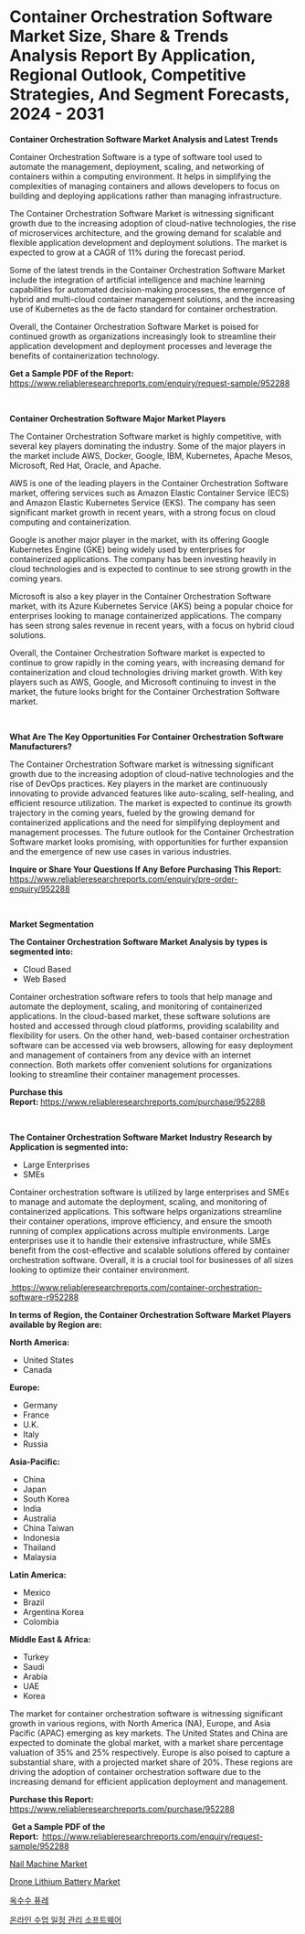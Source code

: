 <p><h1>Container Orchestration Software Market Size, Share & Trends Analysis Report By Application, Regional Outlook, Competitive Strategies, And Segment Forecasts, 2024 - 2031</h1></p><p><strong>Container Orchestration Software Market Analysis and Latest Trends</strong></p>
<p><p>Container Orchestration Software is a type of software tool used to automate the management, deployment, scaling, and networking of containers within a computing environment. It helps in simplifying the complexities of managing containers and allows developers to focus on building and deploying applications rather than managing infrastructure.</p><p>The Container Orchestration Software Market is witnessing significant growth due to the increasing adoption of cloud-native technologies, the rise of microservices architecture, and the growing demand for scalable and flexible application development and deployment solutions. The market is expected to grow at a CAGR of 11% during the forecast period.</p><p>Some of the latest trends in the Container Orchestration Software Market include the integration of artificial intelligence and machine learning capabilities for automated decision-making processes, the emergence of hybrid and multi-cloud container management solutions, and the increasing use of Kubernetes as the de facto standard for container orchestration.</p><p>Overall, the Container Orchestration Software Market is poised for continued growth as organizations increasingly look to streamline their application development and deployment processes and leverage the benefits of containerization technology.</p></p>
<p><strong>Get a Sample PDF of the Report:&nbsp;</strong> <a href="https://www.reliableresearchreports.com/enquiry/request-sample/952288">https://www.reliableresearchreports.com/enquiry/request-sample/952288</a></p>
<p>&nbsp;</p>
<p><strong>Container Orchestration Software Major Market Players</strong></p>
<p><p>The Container Orchestration Software market is highly competitive, with several key players dominating the industry. Some of the major players in the market include AWS, Docker, Google, IBM, Kubernetes, Apache Mesos, Microsoft, Red Hat, Oracle, and Apache.</p><p>AWS is one of the leading players in the Container Orchestration Software market, offering services such as Amazon Elastic Container Service (ECS) and Amazon Elastic Kubernetes Service (EKS). The company has seen significant market growth in recent years, with a strong focus on cloud computing and containerization.</p><p>Google is another major player in the market, with its offering Google Kubernetes Engine (GKE) being widely used by enterprises for containerized applications. The company has been investing heavily in cloud technologies and is expected to continue to see strong growth in the coming years.</p><p>Microsoft is also a key player in the Container Orchestration Software market, with its Azure Kubernetes Service (AKS) being a popular choice for enterprises looking to manage containerized applications. The company has seen strong sales revenue in recent years, with a focus on hybrid cloud solutions.</p><p>Overall, the Container Orchestration Software market is expected to continue to grow rapidly in the coming years, with increasing demand for containerization and cloud technologies driving market growth. With key players such as AWS, Google, and Microsoft continuing to invest in the market, the future looks bright for the Container Orchestration Software market.</p></p>
<p>&nbsp;</p>
<p><strong>What Are The Key Opportunities For Container Orchestration Software Manufacturers?</strong></p>
<p><p>The Container Orchestration Software market is witnessing significant growth due to the increasing adoption of cloud-native technologies and the rise of DevOps practices. Key players in the market are continuously innovating to provide advanced features like auto-scaling, self-healing, and efficient resource utilization. The market is expected to continue its growth trajectory in the coming years, fueled by the growing demand for containerized applications and the need for simplifying deployment and management processes. The future outlook for the Container Orchestration Software market looks promising, with opportunities for further expansion and the emergence of new use cases in various industries.</p></p>
<p><strong>Inquire or Share Your Questions If Any Before Purchasing This Report:</strong> <a href="https://www.reliableresearchreports.com/enquiry/pre-order-enquiry/952288">https://www.reliableresearchreports.com/enquiry/pre-order-enquiry/952288</a></p>
<p>&nbsp;</p>
<p><strong>Market Segmentation</strong></p>
<p><strong>The Container Orchestration Software Market Analysis by types is segmented into:</strong></p>
<p><ul><li>Cloud Based</li><li>Web Based</li></ul></p>
<p><p>Container orchestration software refers to tools that help manage and automate the deployment, scaling, and monitoring of containerized applications. In the cloud-based market, these software solutions are hosted and accessed through cloud platforms, providing scalability and flexibility for users. On the other hand, web-based container orchestration software can be accessed via web browsers, allowing for easy deployment and management of containers from any device with an internet connection. Both markets offer convenient solutions for organizations looking to streamline their container management processes.</p></p>
<p><strong>Purchase this Report:&nbsp;</strong><a href="https://www.reliableresearchreports.com/purchase/952288">https://www.reliableresearchreports.com/purchase/952288</a></p>
<p>&nbsp;</p>
<p><strong>The Container Orchestration Software Market Industry Research by Application is segmented into:</strong></p>
<p><ul><li>Large Enterprises</li><li>SMEs</li></ul></p>
<p><p>Container orchestration software is utilized by large enterprises and SMEs to manage and automate the deployment, scaling, and monitoring of containerized applications. This software helps organizations streamline their container operations, improve efficiency, and ensure the smooth running of complex applications across multiple environments. Large enterprises use it to handle their extensive infrastructure, while SMEs benefit from the cost-effective and scalable solutions offered by container orchestration software. Overall, it is a crucial tool for businesses of all sizes looking to optimize their container environment.</p></p>
<p><a href="https://www.reliableresearchreports.com/container-orchestration-software-r952288">&nbsp;https://www.reliableresearchreports.com/container-orchestration-software-r952288</a></p>
<p><strong>In terms of Region, the Container Orchestration Software Market Players available by Region are:</strong></p>
<p>
    <p> <strong> North America: </strong>
        <ul>
            <li>United States</li>
            <li>Canada</li>
        </ul>
        </p> 
    <p> <strong> Europe: </strong>
        <ul>
            <li>Germany</li>
            <li>France</li>
            <li>U.K.</li>
            <li>Italy</li>
            <li>Russia</li>
        </ul>
        </p> 
    <p> <strong> Asia-Pacific: </strong>
        <ul>
            <li>China</li>
            <li>Japan</li>
            <li>South Korea</li>
            <li>India</li>
            <li>Australia</li>
            <li>China Taiwan</li>
            <li>Indonesia</li>
            <li>Thailand</li>
            <li>Malaysia</li>
        </ul>
        </p> 
    <p> <strong> Latin America: </strong>
        <ul>
            <li>Mexico</li>
            <li>Brazil</li>
            <li>Argentina Korea</li>
            <li>Colombia</li>
        </ul>
        </p> 
    <p> <strong> Middle East & Africa: </strong>
        <ul>
            <li>Turkey</li>
            <li>Saudi</li>
            <li>Arabia</li>
            <li>UAE</li>
            <li>Korea</li>
        </ul>
    </p>
    </p>
<p><p>The market for container orchestration software is witnessing significant growth in various regions, with North America (NA), Europe, and Asia Pacific (APAC) emerging as key markets. The United States and China are expected to dominate the global market, with a market share percentage valuation of 35% and 25% respectively. Europe is also poised to capture a substantial share, with a projected market share of 20%. These regions are driving the adoption of container orchestration software due to the increasing demand for efficient application deployment and management.</p></p>
<p><strong>Purchase this Report: </strong><a href="https://www.reliableresearchreports.com/purchase/952288">https://www.reliableresearchreports.com/purchase/952288</a></p>
<p>&nbsp;<strong>Get a Sample PDF of the Report:&nbsp;&nbsp;</strong><a href="https://www.reliableresearchreports.com/enquiry/request-sample/952288">https://www.reliableresearchreports.com/enquiry/request-sample/952288</a></p>
<p><strong></strong></p>
<p><p><a href="https://www.linkedin.com/pulse/nail-machine-market-research-report-its-history-forecast-vg7mf?trackingId=uoBwr9xR4n4XPlhpoGxmuA%3D%3D">Nail Machine Market</a></p><p><a href="https://www.linkedin.com/pulse/drone-lithium-battery-market-outlook-industry-overview-forecast-onixf?trackingId=MJfxabQ3Md2rqeGpn9XpWw%3D%3D">Drone Lithium Battery Market</a></p><p><a href="https://medium.com/@delaneywill28/%EC%98%A5%EC%88%98%EC%88%98-%ED%93%8C%EB%A0%88-%EC%8B%9C%EC%9E%A5-%EB%B3%B4%EA%B3%A0%EC%84%9C%EB%8A%94-%EC%9D%B4-%EC%8B%9C%EC%9E%A5%EC%9D%98-%EC%B5%9C%EC%8B%A0-%EB%8F%99%ED%96%A5%EA%B3%BC-%EC%84%B1%EC%9E%A5-%EA%B8%B0%ED%9A%8C%EB%A5%BC-%EB%B3%B4%EC%97%AC%EC%A4%8D%EB%8B%88%EB%8B%A4-4f1906cdf5c8">옥수수 퓨레</a></p><p><a href="https://medium.com/@jonatanjast1928/%EC%98%A8%EB%9D%BC%EC%9D%B8-%EC%88%98%EC%97%85-%EC%9D%BC%EC%A0%95-%EA%B4%80%EB%A6%AC-%EC%86%8C%ED%94%84%ED%8A%B8%EC%9B%A8%EC%96%B4-%EC%8B%9C%EC%9E%A5-%ED%86%B5%EC%B0%B0-%EC%8B%9C%EC%9E%A5-%EB%8F%99%ED%96%A5-%EC%84%B1%EC%9E%A5-2024%EB%85%84%EB%B6%80%ED%84%B0-2031%EB%85%84%EA%B9%8C%EC%A7%80-%EC%98%88%EC%B8%A1-ae50e6a12fe0">온라인 수업 일정 관리 소프트웨어</a></p></p>